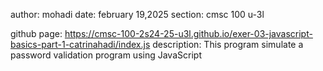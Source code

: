 author: mohadi
date: february 19,2025
section: cmsc 100 u-3l

github page: https://cmsc-100-2s24-25-u3l.github.io/exer-03-javascript-basics-part-1-catrinahadi/index.js
description: This program simulate a password validation program using JavaScript
